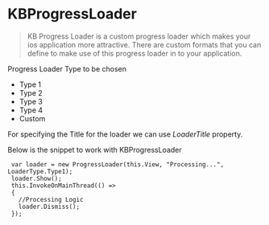 # KBProgressLoader
>KB Progress Loader is a custom progress loader which makes your ios application more attractive.
There are custom formats that you can define to make use of this progress loader in to your application.

Progress Loader Type to be chosen
- Type 1
- Type 2
- Type 3
- Type 4
- Custom

For specifying the Title for the loader we can use *LoaderTitle* property.

Below is the snippet to work with KBProgressLoader

```
 var loader = new ProgressLoader(this.View, "Processing...", LoaderType.Type1);
 loader.Show();
 this.InvokeOnMainThread(() =>
 {
   //Processing Logic
   loader.Dismiss();
 });
 ```
